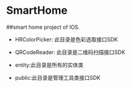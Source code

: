 # SmartHome
##smart home project of IOS.


* HRColorPicker: 此目录是色彩选取接口SDK

* QRCodeReader: 此目录是二维码扫描接口SDK

* entity:此目录是所有的实体类

* public:此目录是管理工具类接口SDK





